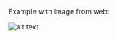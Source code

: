 Example with image from web:

![alt text](https://upload.wikimedia.org/wikipedia/en/thumb/f/f6/Sonny_Clark_Trio.jpg/220px-Sonny_Clark_Trio.jpg "Sonny Clark Trio")

